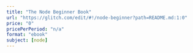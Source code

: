 ```yaml
---
title: "The Node Beginner Book"
url: "https://glitch.com/edit/#!/node-beginner?path=README.md:1:0"
price: "0"
pricePerPeriod: "n/a"
format: "ebook"
subject: [node]
---
```

